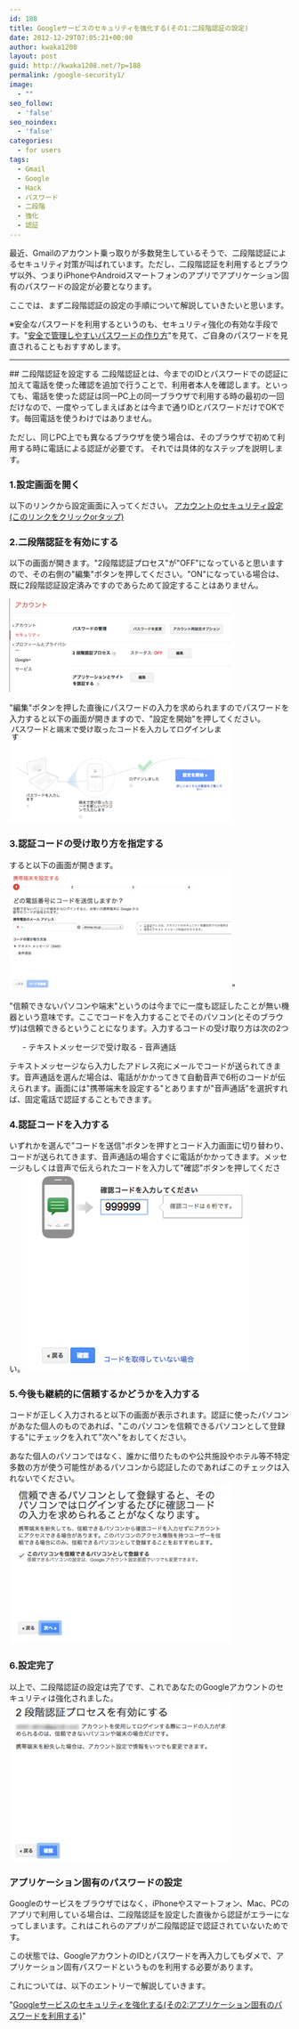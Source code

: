 ```yaml
---
id: 188
title: Googleサービスのセキュリティを強化する(その1:二段階認証の設定)
date: 2012-12-29T07:05:21+00:00
author: kwaka1208
layout: post
guid: http://kwaka1208.net/?p=188
permalink: /google-security1/
image:
  - ""
seo_follow:
  - 'false'
seo_noindex:
  - 'false'
categories:
  - for users
tags:
  - Gmail
  - Google
  - Hack
  - パスワード
  - 二段階
  - 強化
  - 認証
---
```

最近、Gmailのアカウント乗っ取りが多数発生しているそうで、<span class="emphasis">二段階認証</span>によるセキュリティ対策が叫ばれています。ただし、<span class="emphasis">二段階認証</span>を利用するとブラウザ以外、つまりiPhoneやAndroidスマートフォンのアプリで<span class="emphasis">アプリケーション固有のパスワード</span>の設定が必要となります。

ここでは、まず二段階認証の設定の手順について解説していきたいと思います。

※安全なパスワードを利用するというのも、セキュリティ強化の有効な手段です。"<a href="http://kwaka1208.net/how-to-create-safe-password/">安全で管理しやすいパスワードの作り方</a>"を見て、ご自身のパスワードを見直されることもおすすめします。

<hr>
## 二段階認証を設定する
二段階認証とは、今までのIDとパスワードでの認証に加えて電話を使った確認を追加で行うことで、利用者本人を確認します。といっても、電話を使った認証は同一PC上の同一ブラウザで利用する時の最初の一回だけなので、一度やってしまえばあとは今まで通りIDとパスワードだけでOKです。毎回電話を使うわけではありません。

ただし、同じPC上でも異なるブラウザを使う場合は、そのブラウザで初めて利用する時に電話による認証が必要です。
それでは具体的なステップを説明します。

### 1.設定画面を開く
以下のリンクから設定画面に入ってください。
<a href="https://www.google.com/settings/security?hl=ja">アカウントのセキュリティ設定(このリンクをクリックorタップ)</a>

### 2.二段階認証を有効にする
以下の画面が開きます。"2段階認証プロセス"が"OFF"になっていると思いますので、その右側の"編集"ボタンを押してください。"ON"になっている場合は、既に2段階認証設定済みですのであらためて設定することはありません。

<img class="sample-image" src="/assets/images/2012/12/google1.png" alt="セキュリティ設定" width="400" height="169" />

"編集"ボタンを押した直後にパスワードの入力を求められますのでパスワードを入力すると以下の画面が開きますので、"設定を開始"を押してください。
<img class="sample-image" src="/assets/images/2012/12/google2.png" alt="ステップ説明" width="400" height="176" />

### 3.認証コードの受け取り方を指定する
すると以下の画面が開きます。
<img class="sample-image" src="/assets/images/2012/12/google3.png" alt="コード送信画面" width="400" height="216" />"

"信頼できないパソコンや端末"というのは今までに一度も認証したことが無い機器という意味です。ここでコードを入力することでそのパソコン(とそのブラウザ)は信頼できるということになります。入力するコードの受け取り方は次の2つ
<ul>
	- テキストメッセージで受け取る
	- 音声通話
</ul>
テキストメッセージなら入力したアドレス宛にメールでコードが送られてきます。音声通話を選んだ場合は、電話がかかってきて自動音声で6桁のコードが伝えられます。画面には"携帯端末を設定する"とありますが"音声通話"を選択すれば、固定電話で認証することもできます。

### 4.認証コードを入力する
いずれかを選んで"コードを送信"ボタンを押すとコード入力画面に切り替わり、コードが送られてきます、音声通話の場合すぐに電話がかかってきます。メッセージもしくは音声で伝えられたコードを入力して"確認"ボタンを押してください。
<img class="sample-image" src="/assets/images/2012/12/google4.png" alt="コード入力画面" width="400" height="357" />

### 5.今後も継続的に信頼するかどうかを入力する
コードが正しく入力されると以下の画面が表示されます。認証に使ったパソコンがあなた個人のものであれば、"このパソコンを信頼できるパソコンとして登録する"にチェックを入れて"次へ"をおしてください。

あなた個人のパソコンではなく、誰かに借りたものや公共施設やホテル等不特定多数の方が使う可能性があるパソコンから認証したのであればこのチェックは入れないでください。
<img class="sample-image" src="/assets/images/2012/12/google5.png" alt="認証完了" width="400" height="288" />

### 6.設定完了
以上で、二段階認証の設定は完了です、これであなたのGoogleアカウントのセキュリティは強化されました。
<img class="sample-image" src="/assets/images/2012/12/google6.png" alt="二段階認証完了" width="400" height="283" />

### アプリケーション固有のパスワードの設定
Googleのサービスをブラウザではなく、iPhoneやスマートフォン、Mac、PCのアプリで利用している場合は、二段階認証を設定した直後から認証がエラーになってしまいます。これはこれらのアプリが二段階認証で認証されていないためです。

この状態では、GoogleアカウントのIDとパスワードを再入力してもダメで、<span class="emphasis">アプリケーション固有パスワード</span>というものを利用する必要があります。

これについては、以下のエントリーで解説していきます。

"<a href="http://kwaka1208.net/google-security2/">Googleサービスのセキュリティを強化する(その2:アプリケーション固有のパスワードを利用する)</a>"